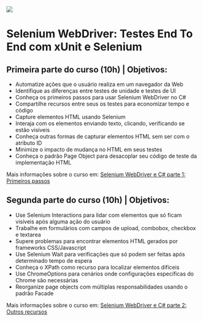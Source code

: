 ![](https://www.visa.com/images/merchantoffers/2020-12/1607375417401.1110x340px_-_smartvitrine_-_alura.jpg)
# Selenium WebDriver: Testes End To End com xUnit e Selenium

## Primeira parte do curso (10h) | Objetivos:

- Automatize ações que o usuário realiza em um navegador da Web
- Identifique as diferenças entre testes de unidade e testes de UI
- Conheça os primeiros passos para usar Selenium WebDriver no C#
- Compartilhe recursos entre seus os testes para economizar tempo e código
- Capture elementos HTML usando Selenium
- Interaja com os elementos enviando texto, clicando, verificando se estão visíveis
- Conheça outras formas de capturar elementos HTML sem ser com o atributo ID
- Minimize o impacto de mudança no HTML em seus testes
- Conheça o padrão Page Object para desacoplar seu código de teste da implementação HTML

Mais informações sobre o curso em: [ Selenium WebDriver e C# parte 1: Primeiros passos](https://cursos.alura.com.br/course/selenium-csharp-webdriver)

## Segunda parte do curso (10h) | Objetivos:

- Use Selenium Interactions para lidar com elementos que só ficam visíveis após alguma ação do usuário
- Trabalhe em formulários com campos de upload, combobox, checkbox e textarea
- Supere problemas para encontrar elementos HTML gerados por frameworks CSS/Javascript
- Use Selenium Wait para verificações que só podem ser feitas após determinado tempo de espera
- Conheça o XPath como recurso para localizar elementos difíceis
- Use ChromeOptions para cenários onde configurações específicas do Chrome são necessárias
- Reorganize page objects com múltiplas responsabilidades usando o padrão Facade

Mais informações sobre o curso em: [ Selenium WebDriver e C# parte 2: Outros recursos](https://cursos.alura.com.br/course/selenium-csharp-mais-recursos)
